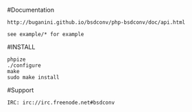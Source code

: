 #Documentation

	http://buganini.github.io/bsdconv/php-bsdconv/doc/api.html

	see example/* for example

#INSTALL

	phpize
	./configure
	make
	sudo make install

#Support

	IRC: irc://irc.freenode.net#bsdconv

